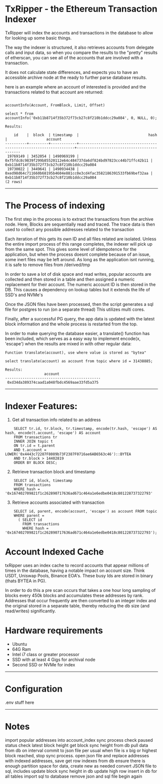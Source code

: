 # TxRipper - the Ethereum Transaction Indexer

TxRipper will index the accounts and transactions in the database to allow for looking up some basic things.

The way the indexer is structured, it also retrieves accounts from delegate calls and input data, so when you compare the results to the "pretty" results of etherscan, you can see all of the accounts that are involved with a transaction.

It does not calculate state differences, and expects you to have an accessible archive node at the ready to further parse database results.


here is an example where an account of interested is provided and the transactions related to that account are returned:

```

accountInfo(Account, FromBlock, Limit, Offset)

select * from accountInfo('0xb11b8714f35b372f73cb27c8f210b1ddcc29a084', 0, NULL, 0);

Results: 

    id    |  block  | timestamp  |                                hash                                |                  account
----------+---------+------------+--------------------------------------------------------------------+--------------------------------------------
 19769149 | 3452054 | 1490969199 | 0xf5fdc8c9839f299b85520112e64c484737da6df824bd97823cc44b71ffc42b11 | 0xb11b8714f35b372f73cb27c8f210b1ddcc29a084
 19730022 | 3449641 | 1490934438 | 0xed98d64c711660b68195b4604e881cc0e3cd4fac3582186391533fb69bef32aa | 0xb11b8714f35b372f73cb27c8f210b1ddcc29a084
(2 rows)

```


***
# The Process of indexing

The first step in the process is to extract the transactions from the archive node. Here, Blocks are sequentially read and traced. The trace data is then used to collect any possible addresses related to the transaction

Each iteration of this gets its own ID and all files related are isolated. Unless the entire import process of this range completes, the indexer will pick up from the same spot. This gives some level of idempotence for the application, but when the process doesnt complete because of an issue, some inert files may be left around. As long as the application isnt running, it is safe to remove files from /derived/tmp

In order to save a lot of disk space and read writes, popular accounts are collected and then stored in a table and then assigned a numeric replacement for their account. The numeric account ID is then stored in the DB. This causes a dependency on lookup tables but it extends the life of SSD's and NVMe's

Once the JSON files have been processed, then the script generates a sql file for postgres to run (on a separate thread) This utilizes multi cores.

Finally, after a successful PG query, the app data is updated with the latest block information and the whole process is restarted from the top.

In order to make querying the database easier, a translate() function has been included, which serves as a easy way to implement encode(x, 'escape') when the results are mixed in with other regular data:

```
Function translate(account), use where value is stored as "bytea"

select translate(account) as account from topic where id = 31438885;

Results:
                  account
--------------------------------------------
 0xd34da389374caad1a048fbdc4569aae33fd5a375
```


***

# Indexer Features:

1. Get all transaction info related to an address

```
    SELECT tr.id, tr.block, tr.timestamp, encode(tr.hash, 'escape') AS hash, encode(t.account, 'escape') AS account 
    FROM transactions tr 
    INNER JOIN topic t 
    ON tr.id = t.parent 
    AND t.account = LOWER('0x4443c72287F8089b73F2387F0716ae6AB6563c46')::BYTEA 
    AND tr.block > 14402819
    ORDER BY BLOCK DESC;
```


2. Retrieve transaction block and timestamp

```
    SELECT id, block, timestamp 
    FROM transactions
    WHERE hash = '0x167402709821f1c262890717636ad671c464a1e6edbe0418c801228737322793'
```

3. Retrieve accounts associated with transaction 

```
    SELECT id, parent, encode(account, 'escape') as account FROM topic 
    WHERE parent = 
      ( SELECT id 
        FROM transactions 
        WHERE hash = '0x167402709821f1c262890717636ad671c464a1e6edbe0418c801228737322793');
```


# Account Indexed Cache

txRipper uses an index cache to record accounts that appear millions of times in the database, having a notable impact on account size. Think USDT, Uniswap Pools, Binance EOA's. These busy Ids are stored in binary (thats BYTEA in PG). 

In order to do this a pre scan occurs that takes a one hour long sampling of blocks every 450k blocks and accumulates these addresses by rank. Addresses that occur frequently are then converted to an integer index and the original stored in a separate table, thereby reducing the db size (and read/writes) significantly.

# Hardware requirements

 - Ubuntu
 - 64G Ram
 - Intel i7 class or greater processor
 - SSD with at least 4 Gigs for archival node
 - Second SSD or NVMe for index

***

# Configuration

.env stuff here

***

# Notes

import popular addresses into account_index
sync process
  check paused status
  check latest block height
  get block sync height from db
  pull data from db
  on interval commit to json file per usual
  when file is x big or highest block reached, stop sync process.
  open json file and replace addresses with indexed addresses, save
  get row indexes from db 
  ensure there is enough partition space for data, create new as needed
  convert JSON file to sql, includes
    update block sync height in db
    update high row insert in db for all tables
  import sql to database
  remove json and sql file
  begin again


